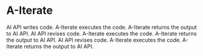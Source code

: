 # A-Iterate
AI API writes code. 
A-Iterate executes the code.
A-Iterate returns the output to AI API.
AI API revises code.
A-Iterate executes the code.
A-Iterate returns the output to AI API.
AI API revises code.
A-Iterate executes the code.
A-Iterate returns the output to AI API.
